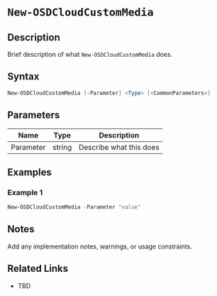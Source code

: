 # `New-OSDCloudCustomMedia`

## Description
Brief description of what `New-OSDCloudCustomMedia` does.

## Syntax
```powershell
New-OSDCloudCustomMedia [-Parameter] <Type> [<CommonParameters>]
```

## Parameters
| Name      | Type   | Description                  |
|-----------|--------|------------------------------|
| Parameter | string | Describe what this does      |

## Examples
### Example 1
```powershell
New-OSDCloudCustomMedia -Parameter "value"
```

## Notes
Add any implementation notes, warnings, or usage constraints.

## Related Links
- TBD